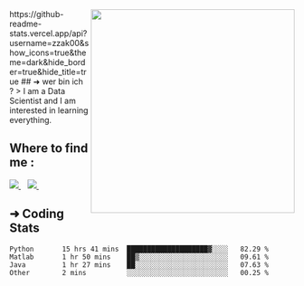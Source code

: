 <img align='right' src="https://github-readme-stats.vercel.app/api?username=zzak00&show_icons=true&theme=dark&hide_border=true&hide_title=true" width="360" >
<div align='left'>
https://github-readme-stats.vercel.app/api?username=zzak00&show_icons=true&theme=dark&hide_border=true&hide_title=true
## ➜  wer bin ich ? 
>  I am a Data Scientist and I am interested in learning everything.
</div>

## Where to find me :
<p align='center'>
<p align='left'>
  <a href="https://www.facebook.com/lion.abderrazak10/">
    <img src="https://img.shields.io/badge/facebook-%231877F2.svg?&style=for-the-badge&logo=facebook&logoColor=white" />
  </a>&nbsp;&nbsp;
  <a href="https://www.linkedin.com/in/abderrazzak-bajjou/">
    <img src="https://img.shields.io/badge/linkedin-%230077B5.svg?&style=for-the-badge&logo=linkedin&logoColor=white" />
  </a>&nbsp;&nbsp;
 
</p>

## ➜  Coding Stats
<!--START_SECTION:waka-->
```text
Python       15 hrs 41 mins  ████████████████████▓░░░░   82.29 % 
Matlab       1 hr 50 mins    ██▒░░░░░░░░░░░░░░░░░░░░░░   09.61 % 
Java         1 hr 27 mins    ██░░░░░░░░░░░░░░░░░░░░░░░   07.63 % 
Other        2 mins          ░░░░░░░░░░░░░░░░░░░░░░░░░   00.25 % 
```
<!--END_SECTION:waka-->
